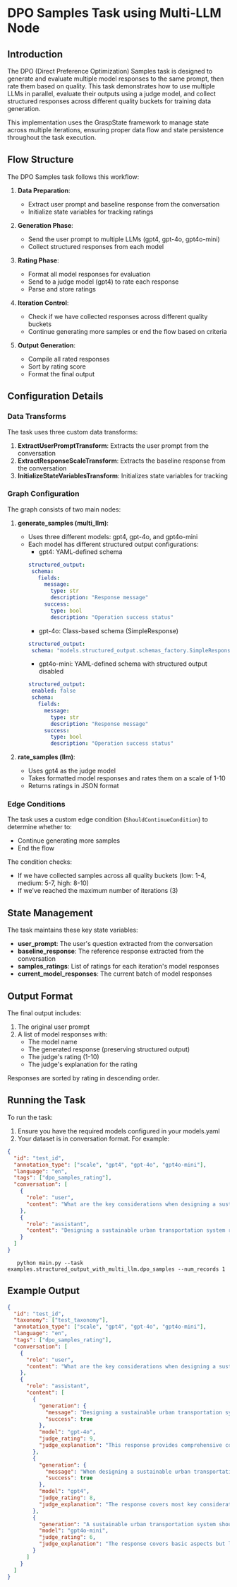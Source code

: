 # DPO Samples Task using Multi-LLM Node

## Introduction

The DPO (Direct Preference Optimization) Samples task is designed to generate and evaluate multiple model responses to the same prompt, then rate them based on quality. This task demonstrates how to use multiple LLMs in parallel, evaluate their outputs using a judge model, and collect structured responses across different quality buckets for training data generation.

This implementation uses the GraspState framework to manage state across multiple iterations, ensuring proper data flow and state persistence throughout the task execution.

## Flow Structure

The DPO Samples task follows this workflow:

1. **Data Preparation**:
   - Extract user prompt and baseline response from the conversation
   - Initialize state variables for tracking ratings

2. **Generation Phase**:
   - Send the user prompt to multiple LLMs (gpt4, gpt-4o, gpt4o-mini)
   - Collect structured responses from each model

3. **Rating Phase**:
   - Format all model responses for evaluation
   - Send to a judge model (gpt4) to rate each response
   - Parse and store ratings

4. **Iteration Control**:
   - Check if we have collected responses across different quality buckets
   - Continue generating more samples or end the flow based on criteria

5. **Output Generation**:
   - Compile all rated responses
   - Sort by rating score
   - Format the final output

## Configuration Details

### Data Transforms

The task uses three custom data transforms:

1. **ExtractUserPromptTransform**: Extracts the user prompt from the conversation
2. **ExtractResponseScaleTransform**: Extracts the baseline response from the conversation
3. **InitializeStateVariablesTransform**: Initializes state variables for tracking

### Graph Configuration

The graph consists of two main nodes:

1. **generate_samples (multi_llm)**:
   - Uses three different models: gpt4, gpt-4o, and gpt4o-mini
   - Each model has different structured output configurations:
     - gpt4: YAML-defined schema
     ```yaml
     structured_output:
      schema:
        fields:
          message:
            type: str
            description: "Response message"
          success:
            type: bool
            description: "Operation success status"
     
     ```
     - gpt-4o: Class-based schema (SimpleResponse)
     ```yaml
     structured_output:
      schema: "models.structured_output.schemas_factory.SimpleResponse"
     
     ```
     - gpt4o-mini: YAML-defined schema with structured output disabled
     ```yaml
     structured_output:
      enabled: false
      schema:
        fields:
          message:
            type: str
            description: "Response message"
          success:
            type: bool
            description: "Operation success status"
     
     ```

2. **rate_samples (llm)**:
   - Uses gpt4 as the judge model
   - Takes formatted model responses and rates them on a scale of 1-10
   - Returns ratings in JSON format

### Edge Conditions

The task uses a custom edge condition (`ShouldContinueCondition`) to determine whether to:
- Continue generating more samples
- End the flow

The condition checks:
- If we have collected samples across all quality buckets (low: 1-4, medium: 5-7, high: 8-10)
- If we've reached the maximum number of iterations (3)

## State Management

The task maintains these key state variables:

- **user_prompt**: The user's question extracted from the conversation
- **baseline_response**: The reference response extracted from the conversation
- **samples_ratings**: List of ratings for each iteration's model responses
- **current_model_responses**: The current batch of model responses

## Output Format

The final output includes:

1. The original user prompt
2. A list of model responses with:
   - The model name
   - The generated response (preserving structured output)
   - The judge's rating (1-10)
   - The judge's explanation for the rating

Responses are sorted by rating in descending order.

## Running the Task

To run the task:

1. Ensure you have the required models configured in your models.yaml
2. Your dataset is in conversation format. For example:
```json
{
  "id": "test_id",
  "annotation_type": ["scale", "gpt4", "gpt-4o", "gpt4o-mini"],
  "language": "en",
  "tags": ["dpo_samples_rating"],
  "conversation": [
    {
      "role": "user",
      "content": "What are the key considerations when designing a sustainable urban transportation system?"
    },
    {
      "role": "assistant",
      "content": "Designing a sustainable urban transportation system requires..."
    }
  ]
}
```
```shell 
   python main.py --task examples.structured_output_with_multi_llm.dpo_samples --num_records 1
```

## Example Output

```json
{
  "id": "test_id",
  "taxonomy": ["test_taxonomy"],
  "annotation_type": ["scale", "gpt4", "gpt-4o", "gpt4o-mini"],
  "language": "en",
  "tags": ["dpo_samples_rating"],
  "conversation": [
    {
      "role": "user",
      "content": "What are the key considerations when designing a sustainable urban transportation system?"
    },
    {
      "role": "assistant",
      "content": [
        {
          "generation": {
            "message": "Designing a sustainable urban transportation system requires...",
            "success": true
          },
          "model": "gpt-4o",
          "judge_rating": 9,
          "judge_explanation": "This response provides comprehensive coverage of sustainability factors..."
        },
        {
          "generation": {
            "message": "When designing a sustainable urban transportation system...",
            "success": true
          },
          "model": "gpt4",
          "judge_rating": 8,
          "judge_explanation": "The response covers most key considerations..."
        },
        {
          "generation": "A sustainable urban transportation system should focus on...",
          "model": "gpt4o-mini",
          "judge_rating": 6,
          "judge_explanation": "The response covers basic aspects but lacks depth..."
        }
      ]
    }
  ]
}
```
